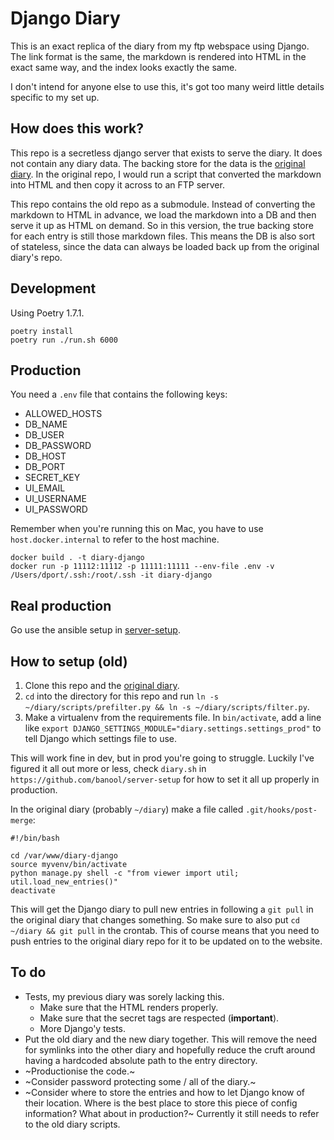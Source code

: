 # Django Diary
This is an exact replica of the diary from my ftp webspace using Django. The link format is the same, the markdown is rendered into HTML in the exact same way, and the index looks exactly the same.

I don't intend for anyone else to use this, it's got too many weird little details specific to my set up.

## How does this work?
This repo is a secretless django server that exists to serve the diary. It does not contain any diary data. The backing store for the data is the [original diary](https://github.com/banool/diary). In the original repo, I would run a script that converted the markdown into HTML and then copy it across to an FTP server.

This repo contains the old repo as a submodule. Instead of converting the markdown to HTML in advance, we load the markdown into a DB and then serve it up as HTML on demand. So in this version, the true backing store for each entry is still those markdown files. This means the DB is also sort of stateless, since the data can always be loaded back up from the original diary's repo.

## Development
Using Poetry 1.7.1.

```
poetry install
poetry run ./run.sh 6000
```

## Production
You need a `.env` file that contains the following keys:

- ALLOWED_HOSTS
- DB_NAME
- DB_USER
- DB_PASSWORD
- DB_HOST
- DB_PORT
- SECRET_KEY
- UI_EMAIL
- UI_USERNAME
- UI_PASSWORD

Remember when you're running this on Mac, you have to use `host.docker.internal` to refer to the host machine.

```
docker build . -t diary-django
docker run -p 11112:11112 -p 11111:11111 --env-file .env -v /Users/dport/.ssh:/root/.ssh -it diary-django
```

## Real production
Go use the ansible setup in [server-setup](https://github.com/banool/server-setup).

## How to setup (old)
1. Clone this repo and the [original diary](https://github.com/banool/diary).
2. `cd` into the directory for this repo and run `ln -s ~/diary/scripts/prefilter.py && ln -s ~/diary/scripts/filter.py`.
3. Make a virtualenv from the requirements file. In `bin/activate`, add a line like `export DJANGO_SETTINGS_MODULE="diary.settings.settings_prod"` to tell Django which settings file to use.

This will work fine in dev, but in prod you're going to struggle. Luckily I've figured it all out more or less, check `diary.sh` in `https://github.com/banool/server-setup` for how to set it all up properly in production.

In the original diary (probably `~/diary`) make a file called `.git/hooks/post-merge`:

```
#!/bin/bash

cd /var/www/diary-django
source myvenv/bin/activate
python manage.py shell -c "from viewer import util; util.load_new_entries()"
deactivate
```

This will get the Django diary to pull new entries in following a `git pull` in the original diary that changes something. So make sure to also put `cd ~/diary && git pull` in the crontab. This of course means that you need to push entries to the original diary repo for it to be updated on to the website.

## To do
- Tests, my previous diary was sorely lacking this.
    - Make sure that the HTML renders properly.
    - Make sure that the secret tags are respected (**important**).
    - More Django'y tests.
- Put the old diary and the new diary together. This will remove the need for symlinks into the other diary and hopefully reduce the cruft around having a hardcoded absolute path to the entry directory.
- ~Productionise the code.~
- ~Consider password protecting some / all of the diary.~
- ~Consider where to store the entries and how to let Django know of their location. Where is the best place to store this piece of config information? What about in production?~ Currently it still needs to refer to the old diary scripts.

